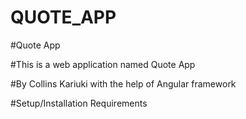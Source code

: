 # QUOTE_APP
#Quote App

#This is a web application named Quote App

#By Collins Kariuki with the help of Angular framework

#Setup/Installation Requirements
